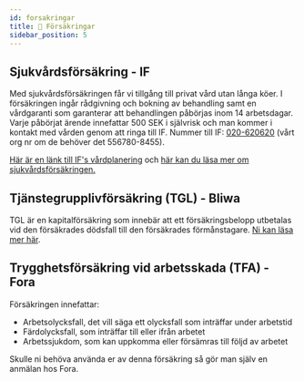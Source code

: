 ```yaml
---
id: forsakringar
title: 📄 Försäkringar
sidebar_position: 5
---
```


## Sjukvårdsförsäkring - IF

Med sjukvårdsförsäkringen får vi tillgång till privat vård utan långa köer. I försäkringen ingår rådgivning och bokning av behandling samt en vårdgaranti som garanterar att behandlingen påbörjas inom 14 arbetsdagar. Varje påbörjat ärende innefattar 500 SEK i självrisk och man kommer i kontakt med vården genom att ringa till IF. Nummer till IF: [020-620620](tel:020620620) (vårt org nr om de behöver det 556780-8455).

[Här är en länk till IF's vårdplanering](https://www.if.se/privat/vid-skada/personskador/vardhjalpen) och [här kan du läsa mer om sjukvårdsförsäkringen.](https://www.if.se/foretag/forsakringar/personalforsakring/sjukvardsforsakring)  

## Tjänstegrupplivförsäkring (TGL) - Bliwa

TGL är en kapitalförsäkring som innebär att ett försäkringsbelopp utbetalas vid den försäkrades dödsfall till den försäkrades förmånstagare. [Ni kan läsa mer här](https://kund.bliwa.se/globalassets/2023/blanketter-och-villkor/gemensamt/tjanstegrupplivforsakring/information/forkopsinformation-icke-kollektivavtalad-tgl.pdf).

## Trygghetsförsäkring vid arbetsskada (TFA) - Fora

Försäkringen innefattar:

* Arbetsolycksfall, det vill säga ett olycksfall som inträffar under arbetstid
* Färdolycksfall, som inträffar till eller ifrån arbetet
* Arbetssjukdom, som kan uppkomma eller försämras till följd av arbetet

Skulle ni behöva använda er av denna försäkring så gör man själv en anmälan hos Fora.
